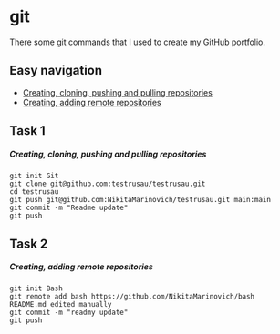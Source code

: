 #  git

There some git commands that I used to create my GitHub portfolio.

## Easy navigation

- [Creating, cloning, pushing and pulling repositories](#task-1)
- [Creating, adding remote repositories](#task-2)

## Task 1

##### Creating, cloning, pushing and pulling repositories  
```git
git init Git                                          
git clone git@github.com:testrusau/testrusau.git           
cd testrusau                                                
git push git@github.com:NikitaMarinovich/testrusau.git main:main
git commit -m "Readme update"                 
git push 

```
## Task 2

##### Creating, adding remote repositories  
```git
git init Bash                                                
git remote add bash https://github.com/NikitaMarinovich/bash
README.md edited manually                                   
git commit -m "readmy update"                 
git push                                                     




```
